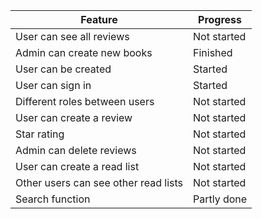 | Feature                              | Progress         |
| ------------------------------------ | ---------------- |
| User can see all reviews             |  Not started     |
| Admin can create new books           |  Finished        |
| User can be created                  |  Started         |
| User can sign in                     |  Started         |
| Different roles between users        |  Not started     |
| User can create a review             |  Not started     |
| Star rating                          |  Not started     |
| Admin can delete reviews             |  Not started     |
| User can create a read list          |  Not started     |
| Other users can see other read lists |  Not started     |
| Search function                      |  Partly done     |
